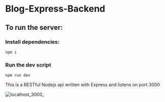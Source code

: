 # Blog-Express-Backend

## To run the server:
### Install dependencies:
```
npm i
```
### Run the dev script
```
npm run dev
```


This is a RESTful Nodejs api written with Express and listens on port 3000


![localhost_3000_](https://user-images.githubusercontent.com/49402235/212351326-322458e1-0cbe-438f-aff2-a81073911617.png)
